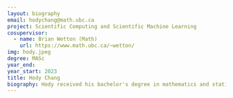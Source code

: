 ```yaml
---
layout: biography
email: hodychang@math.ubc.ca
project: Scientific Computing and Scientific Machine Learning
cosupervisor: 
  - name: Brian Wetton (Math)
    url: https://www.math.ubc.ca/~wetton/
img: hody.jpeg
degree: MASc
year_end: 
year_start: 2023
title: Hody Chang
biography: Hody received his bachelor's degree in mathematics and statistic from Hong Kong Baptist University. His current research interest includes Scientific Computing and Scientific Machine Learning. In his free time, he enjoys boardgame and cooking.
---
```

